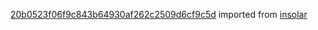 [20b0523f06f9c843b64930af262c2509d6cf9c5d](https://github.com/insolar/insolar/commit/20b0523f06f9c843b64930af262c2509d6cf9c5d) imported from [insolar](https://github.com/insolar/insolar)
